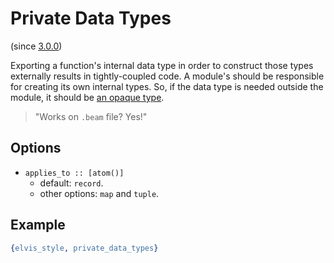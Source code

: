 # Private Data Types

(since [3.0.0](https://github.com/inaka/elvis_core/releases/tag/3.0.0))

Exporting a function's internal data type in order to construct those types
externally results in tightly-coupled code. A module's should be responsible
for creating its own internal types. So, if the data type is needed outside the
module, it should be
[an opaque type](https://www.erlang.org/doc/reference_manual/opaques.html).

> "Works on `.beam` file? Yes!"

## Options

- `applies_to :: [atom()]`
  - default: `record`.
  - other options: `map` and `tuple`.

## Example

```erlang
{elvis_style, private_data_types}
```
